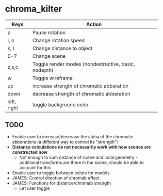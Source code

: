 # chroma_kilter

| Keys  | Action |
|---|---|
| p  |  Pause rotation |
| i, o  |  Change rotation speed |
| k, l |  Change distance to object |
| 0-7 | Change scene |
| z,x,c | Toggle render modes (nondestructive, basic, nodepth) |
| w | Toggle wireframe |
| up | increase strength of chromatic abberation |
| down | decrease strength of chromatic abberation | 
| left, right | toggle background color |

## TODO

- Enable user to increase/decrease the alpha of the chromatic abberations (a different way to control its "strength")
- **Distance calculations do not necessarily work with how scenes are constructed now**
  - Not enough to sum distance of scene and local geometry - additional transforms are there in the scene, should be able to account for this
- Enable user to toggle between colors for models
- JAMES: Control direction of chromab effect
- JAMES: Functions for distance/chromab strength
  - Let user toggle